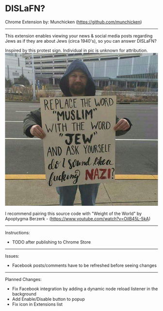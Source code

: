 # DISLaFN?


Chrome Extension by: Munchicken (https://github.com/munchicken)


---
This extension enables viewing your news & social media posts regarding Jews as if they are about Jews (circa 1940's), so you can answer DISLaFN?


Inspired by this protest sign.  Individual in pic is unknown for attribution.
![alt text](https://github.com/munchicken/dislafn/blob/master/DISLAFN.jpg "DISLaFN? Protest Sign Photo")


I recommend pairing this source code with "Weight of the World" by Apoptygma Berzerk  -  (https://www.youtube.com/watch?v=OilB45L-5kA)


---
Instructions:
* TODO after publishing to Chrome Store


---
Issues:
* Facebook posts/comments have to be refreshed before seeing changes


---
Planned Changes:
* Fix Facebook integration by adding a dynamic node reload listener in the background
* Add Enable/Disable button to popup
* Fix icon in Extensions list
